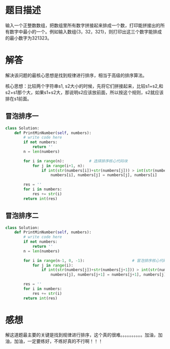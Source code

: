 # 题目描述

输入一个正整数数组，把数组里所有数字拼接起来排成一个数，打印能拼接出的所有数字中最小的一个。例如输入数组{3，32，321}，则打印出这三个数字能排成的最小数字为321323。

# 解答

解决该问题的最核心思想是找到规律进行排序，相当于高级的排序算法。

核心思想：比较两个字符串s1, s2大小的时候，先将它们拼接起来，比较s1+s2,和s2+s1那个大，如果s1+s2大，那说明s2应该放前面，所以按这个规则，s2就应该排在s1前面。

## 冒泡排序一
 
```python
class Solution:
    def PrintMinNumber(self, numbers):
        # write code here
        if not numbers:
            return ''
        n = len(numbers)
        
        for i in range(n):           # 选择排序核心代码块
            for j in range(i+1, n):
                if int(str(numbers[i])+str(numbers[j])) > int(str(numbers[j])+str(numbers[i])):
                    numbers[i], numbers[j] = numbers[j], numbers[i]
        
        res = ''
        for i in numbers:
            res += str(i)
        return int(res)
```

## 冒泡排序二

```python
class Solution:
    def PrintMinNumber(self, numbers):
        # write code here
        if not numbers:
            return ''
        n = len(numbers)
        
        for i in range(n-1, 0, -1):                     # 冒泡排序核心代码块
            for j in range(i):
                if int(str(numbers[j])+str(numbers[j+1])) > int(str(numbers[j+1])+str(numbers[j])):
                    numbers[j], numbers[j+1] = numbers[j+1], numbers[j]
                    
        res = ''
        for i in numbers:
            res += str(i)
        return int(res)
```

# 感想

解这道题最主要的关键是找到规律进行排序，这个真的很难。。。。。。。。。。加油，加油，加油，一定要练好，不练好真的不行啊！！！
